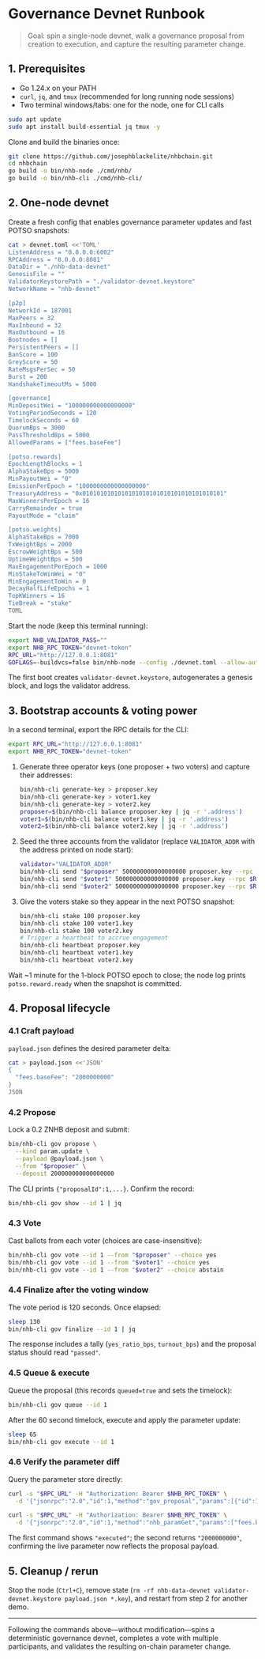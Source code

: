 # Governance Devnet Runbook

> Goal: spin a single-node devnet, walk a governance proposal from creation to execution, and capture the resulting parameter change.

## 1. Prerequisites

- Go 1.24.x on your PATH
- `curl`, `jq`, and `tmux` (recommended for long running node sessions)
- Two terminal windows/tabs: one for the node, one for CLI calls

```bash
sudo apt update
sudo apt install build-essential jq tmux -y
```

Clone and build the binaries once:

```bash
git clone https://github.com/josephblackelite/nhbchain.git
cd nhbchain
go build -o bin/nhb-node ./cmd/nhb/
go build -o bin/nhb-cli ./cmd/nhb-cli/
```

## 2. One-node devnet

Create a fresh config that enables governance parameter updates and fast POTSO snapshots:

```bash
cat > devnet.toml <<'TOML'
ListenAddress = "0.0.0.0:6002"
RPCAddress = "0.0.0.0:8081"
DataDir = "./nhb-data-devnet"
GenesisFile = ""
ValidatorKeystorePath = "./validator-devnet.keystore"
NetworkName = "nhb-devnet"

[p2p]
NetworkId = 187001
MaxPeers = 32
MaxInbound = 32
MaxOutbound = 16
Bootnodes = []
PersistentPeers = []
BanScore = 100
GreyScore = 50
RateMsgsPerSec = 50
Burst = 200
HandshakeTimeoutMs = 5000

[governance]
MinDepositWei = "100000000000000000"
VotingPeriodSeconds = 120
TimelockSeconds = 60
QuorumBps = 3000
PassThresholdBps = 5000
AllowedParams = ["fees.baseFee"]

[potso.rewards]
EpochLengthBlocks = 1
AlphaStakeBps = 5000
MinPayoutWei = "0"
EmissionPerEpoch = "1000000000000000000"
TreasuryAddress = "0x0101010101010101010101010101010101010101"
MaxWinnersPerEpoch = 16
CarryRemainder = true
PayoutMode = "claim"

[potso.weights]
AlphaStakeBps = 7000
TxWeightBps = 2000
EscrowWeightBps = 500
UptimeWeightBps = 500
MaxEngagementPerEpoch = 1000
MinStakeToWinWei = "0"
MinEngagementToWin = 0
DecayHalfLifeEpochs = 1
TopKWinners = 16
TieBreak = "stake"
TOML
```

Start the node (keep this terminal running):

```bash
export NHB_VALIDATOR_PASS=""
export NHB_RPC_TOKEN="devnet-token"
RPC_URL="http://127.0.0.1:8081"
GOFLAGS=-buildvcs=false bin/nhb-node --config ./devnet.toml --allow-autogenesis
```

The first boot creates `validator-devnet.keystore`, autogenerates a genesis block, and logs the validator address.

## 3. Bootstrap accounts & voting power

In a second terminal, export the RPC details for the CLI:

```bash
export RPC_URL="http://127.0.0.1:8081"
export NHB_RPC_TOKEN="devnet-token"
```

1. Generate three operator keys (one proposer + two voters) and capture their addresses:

   ```bash
   bin/nhb-cli generate-key > proposer.key
   bin/nhb-cli generate-key > voter1.key
   bin/nhb-cli generate-key > voter2.key
   proposer=$(bin/nhb-cli balance proposer.key | jq -r '.address')
   voter1=$(bin/nhb-cli balance voter1.key | jq -r '.address')
   voter2=$(bin/nhb-cli balance voter2.key | jq -r '.address')
   ```

2. Seed the three accounts from the validator (replace `VALIDATOR_ADDR` with the address printed on node start):

   ```bash
   validator="VALIDATOR_ADDR"
   bin/nhb-cli send "$proposer" 500000000000000000 proposer.key --rpc $RPC_URL
   bin/nhb-cli send "$voter1" 500000000000000000 proposer.key --rpc $RPC_URL
   bin/nhb-cli send "$voter2" 500000000000000000 proposer.key --rpc $RPC_URL
   ```

3. Give the voters stake so they appear in the next POTSO snapshot:

   ```bash
   bin/nhb-cli stake 100 proposer.key
   bin/nhb-cli stake 100 voter1.key
   bin/nhb-cli stake 100 voter2.key
   # Trigger a heartbeat to accrue engagement
   bin/nhb-cli heartbeat proposer.key
   bin/nhb-cli heartbeat voter1.key
   bin/nhb-cli heartbeat voter2.key
   ```

Wait ~1 minute for the 1-block POTSO epoch to close; the node log prints `potso.reward.ready` when the snapshot is committed.

## 4. Proposal lifecycle

### 4.1 Craft payload

`payload.json` defines the desired parameter delta:

```bash
cat > payload.json <<'JSON'
{
  "fees.baseFee": "2000000000"
}
JSON
```

### 4.2 Propose

Lock a 0.2 ZNHB deposit and submit:

```bash
bin/nhb-cli gov propose \
  --kind param.update \
  --payload @payload.json \
  --from "$proposer" \
  --deposit 200000000000000000
```

The CLI prints `{"proposalId":1,...}`. Confirm the record:

```bash
bin/nhb-cli gov show --id 1 | jq
```

### 4.3 Vote

Cast ballots from each voter (choices are case-insensitive):

```bash
bin/nhb-cli gov vote --id 1 --from "$proposer" --choice yes
bin/nhb-cli gov vote --id 1 --from "$voter1" --choice yes
bin/nhb-cli gov vote --id 1 --from "$voter2" --choice abstain
```

### 4.4 Finalize after the voting window

The vote period is 120 seconds. Once elapsed:

```bash
sleep 130
bin/nhb-cli gov finalize --id 1 | jq
```

The response includes a tally (`yes_ratio_bps`, `turnout_bps`) and the proposal status should read `"passed"`.

### 4.5 Queue & execute

Queue the proposal (this records `queued=true` and sets the timelock):

```bash
bin/nhb-cli gov queue --id 1
```

After the 60 second timelock, execute and apply the parameter update:

```bash
sleep 65
bin/nhb-cli gov execute --id 1
```

### 4.6 Verify the parameter diff

Query the parameter store directly:

```bash
curl -s "$RPC_URL" -H "Authorization: Bearer $NHB_RPC_TOKEN" \
  -d '{"jsonrpc":"2.0","id":1,"method":"gov_proposal","params":[{"id":1}]}' | jq '.result.status'

curl -s "$RPC_URL" -H "Authorization: Bearer $NHB_RPC_TOKEN" \
  -d '{"jsonrpc":"2.0","id":1,"method":"nhb_paramGet","params":["fees.baseFee"]}' | jq -r '.result.value'
```

The first command shows `"executed"`; the second returns `"2000000000"`, confirming the live parameter now reflects the proposal payload.

## 5. Cleanup / rerun

Stop the node (`Ctrl+C`), remove state (`rm -rf nhb-data-devnet validator-devnet.keystore payload.json *.key`), and restart from step 2 for another demo.

---

Following the commands above—without modification—spins a deterministic governance devnet, completes a vote with multiple participants, and validates the resulting on-chain parameter change.
